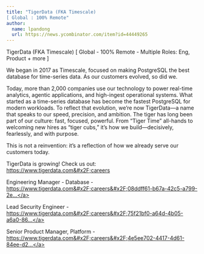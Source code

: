 ```yaml
---
title: "TigerData (FKA Timescale)
[ Global : 100% Remote"
author:
  name: lpandong
  url: https://news.ycombinator.com/item?id=44449265
---
```

TigerData (FKA Timescale)
[ Global - 100% Remote - Multiple Roles: Eng, Product + more ]

We began in 2017 as Timescale, focused on making PostgreSQL the best database for time-series data. As our customers evolved, so did we.

Today, more than 2,000 companies use our technology to power real-time analytics, agentic applications, and high-ingest operational systems. What started as a time-series database has become the fastest PostgreSQL for modern workloads.
To reflect that evolution, we’re now TigerData—a name that speaks to our speed, precision, and ambition. The tiger has long been part of our culture: fast, focused, powerful. From “Tiger Time” all-hands to welcoming new hires as “tiger cubs,” it’s how we build—decisively, fearlessly, and with purpose.

This is not a reinvention: it’s a reflection of how we already serve our customers today.

TigerData is growing! Check us out:  <a href="https:&#x2F;&#x2F;www.tigerdata.com&#x2F;careers" rel="nofollow">https:&#x2F;&#x2F;www.tigerdata.com&#x2F;careers</a>

Engineering Manager - Database - <a href="https:&#x2F;&#x2F;www.tigerdata.com&#x2F;careers&#x2F;08ddff61-b67a-42c5-a799-2e1f49c72ddc" rel="nofollow">https:&#x2F;&#x2F;www.tigerdata.com&#x2F;careers&#x2F;08ddff61-b67a-42c5-a799-2e...</a>

Lead Security Engineer - <a href="https:&#x2F;&#x2F;www.tigerdata.com&#x2F;careers&#x2F;75f21bf0-a64d-4b05-a6a0-8621c86d13f9" rel="nofollow">https:&#x2F;&#x2F;www.tigerdata.com&#x2F;careers&#x2F;75f21bf0-a64d-4b05-a6a0-86...</a>

Senior Product Manager, Platform - <a href="https:&#x2F;&#x2F;www.tigerdata.com&#x2F;careers&#x2F;4e5ee702-4417-4d61-84ee-d2312125d120" rel="nofollow">https:&#x2F;&#x2F;www.tigerdata.com&#x2F;careers&#x2F;4e5ee702-4417-4d61-84ee-d2...</a>
<JobApplication />
